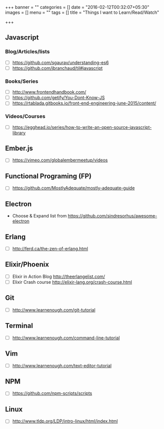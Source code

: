 +++
banner = ""
categories = []
date = "2016-02-12T00:32:07+05:30"
images = []
menu = ""
tags = []
title = "Things I want to Learn/Read/Watch"

+++

<!--more-->

## Javascript

### Blog/Articles/lists
- [ ] https://github.com/sgaurav/understanding-es6
- [ ] https://github.com/jbranchaud/til#javascript

### Books/Series
- [ ] http://www.frontendhandbook.com/
- [ ] https://github.com/getify/You-Dont-Know-JS
- [ ] https://rtablada.gitbooks.io/front-end-engineering-june-2015/content/

### Videos/Courses
- [ ] https://egghead.io/series/how-to-write-an-open-source-javascript-library

## Ember.js
- [ ] https://vimeo.com/globalembermeetup/videos

## Functional Programing (FP)
- [ ] https://github.com/MostlyAdequate/mostly-adequate-guide

## Electron
- Choose & Expand list from https://github.com/sindresorhus/awesome-electron


## Erlang
- [ ] http://ferd.ca/the-zen-of-erlang.html


## Elixir/Phoenix
- [ ] Elixir in Action Blog http://theerlangelist.com/
- [ ] Elixir Crash course http://elixir-lang.org/crash-course.html

## Git
- [ ] http://www.learnenough.com/git-tutorial


## Terminal
- [ ] http://www.learnenough.com/command-line-tutorial

## Vim
- [ ] http://www.learnenough.com/text-editor-tutorial

## NPM
- [ ] https://github.com/npm-scripts/scripts

## Linux
- [ ] http://www.tldp.org/LDP/intro-linux/html/index.html